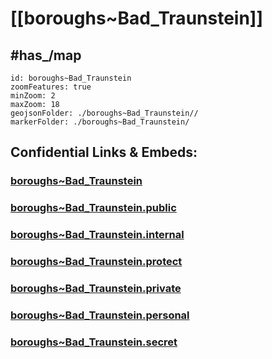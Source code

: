 # [[boroughs~Bad_Traunstein]] 

## #has_/map  



```leaflet
id: boroughs~Bad_Traunstein
zoomFeatures: true 
minZoom: 2 
maxZoom: 18
geojsonFolder: ./boroughs~Bad_Traunstein//
markerFolder: ./boroughs~Bad_Traunstein/
```


## Confidential Links & Embeds: 

### [boroughs~Bad_Traunstein](/_Standards/Earth/Continent/Europe/Europe~Central/Austria/Austrias_States/Niederösterreich/counties~NÖ/Zwettl/cities~Zwettl/Bad_Traunstein/boroughs~Bad_Traunstein.md) 

### [boroughs~Bad_Traunstein.public](/_public/Earth/Continent/Europe/Europe~Central/Austria/Austrias_States/Niederösterreich/counties~NÖ/Zwettl/cities~Zwettl/Bad_Traunstein/boroughs~Bad_Traunstein.public.md) 

### [boroughs~Bad_Traunstein.internal](/_internal/Earth/Continent/Europe/Europe~Central/Austria/Austrias_States/Niederösterreich/counties~NÖ/Zwettl/cities~Zwettl/Bad_Traunstein/boroughs~Bad_Traunstein.internal.md) 

### [boroughs~Bad_Traunstein.protect](/_protect/Earth/Continent/Europe/Europe~Central/Austria/Austrias_States/Niederösterreich/counties~NÖ/Zwettl/cities~Zwettl/Bad_Traunstein/boroughs~Bad_Traunstein.protect.md) 

### [boroughs~Bad_Traunstein.private](/_private/Earth/Continent/Europe/Europe~Central/Austria/Austrias_States/Niederösterreich/counties~NÖ/Zwettl/cities~Zwettl/Bad_Traunstein/boroughs~Bad_Traunstein.private.md) 

### [boroughs~Bad_Traunstein.personal](/_personal/Earth/Continent/Europe/Europe~Central/Austria/Austrias_States/Niederösterreich/counties~NÖ/Zwettl/cities~Zwettl/Bad_Traunstein/boroughs~Bad_Traunstein.personal.md) 

### [boroughs~Bad_Traunstein.secret](/_secret/Earth/Continent/Europe/Europe~Central/Austria/Austrias_States/Niederösterreich/counties~NÖ/Zwettl/cities~Zwettl/Bad_Traunstein/boroughs~Bad_Traunstein.secret.md)

